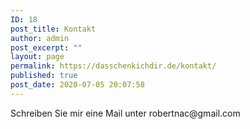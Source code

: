 ```yaml
---
ID: 18
post_title: Kontakt
author: admin
post_excerpt: ""
layout: page
permalink: https://dasschenkichdir.de/kontakt/
published: true
post_date: 2020-07-05 20:07:58
---
```

<!-- wp:paragraph -->
<p>Schreiben Sie mir eine Mail unter robertnac@gmail.com</p>
<!-- /wp:paragraph -->